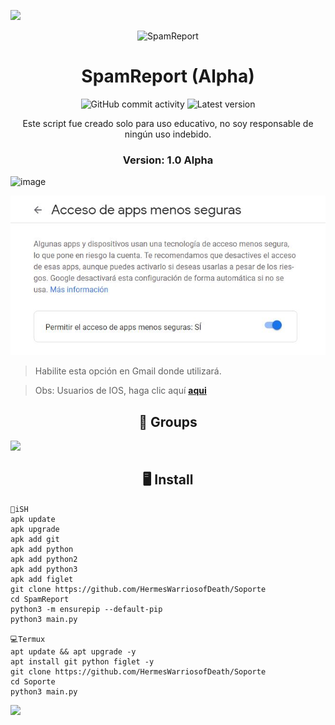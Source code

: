 <p>
<img src= "https://camo.githubusercontent.com/71b837571c48af3aa60a73dbc9d5936aa359d78efbfa8a6743cbbbc16b80ef4d/68747470733a2f2f63646e2e646973636f72646170702e636f6d2f6174746163686d656e74732f3830353930323039333930363630383138362f3830353931333937323533353539303932322f74656e6f722e676966"/>
</p>

<p align="center" ><img alt="SpamReport" src="https://raw.githubusercontent.com/MicaelliMedeiros/micaellimedeiros/master/image/computer-illustration.png"></p>

<h1 align="center">SpamReport (Alpha)</h1>
<p align="center">
  <img alt="GitHub commit activity" src="https://img.shields.io/github/commit-activity/m/HermesWarriorsofDeath/Soporte">
  <img alt="Latest version" src="https://img.shields.io/github/v/release/HermesWarriorsofDeath/Soporte.svg" alt="Latest version">

  <p align="center">
    Este script fue creado solo para uso educativo, no soy responsable de ningún uso indebido.
  </p>
</p>

<h3><p align="center">Version: 1.0 Alpha</p></h3>

![image](https://github.com/Kiny-Kiny/SpamReport/blob/main/IMG-20210803-WA0578.jpg)

![banner](https://github.com/HermesWarriorsofDeath/Soporte/blob/main/IMG-20210620-WA0488.JPG)
> Habilite esta opción en Gmail donde utilizará.

> Obs: Usuarios de IOS, haga clic aquí [**aqui**](https://myaccount.google.com/lesssecureapps?pli=1&rapt=AEjHL4OSggjYOgt8g8HbgSU58LpUqQ5GsD63ipENqa84YegMHionqqvIXMMoc4bqu-C0GH0N--Kal_AFpd5rRJYyO0g-y1AbEQ)

<p align="center" >
  <h2 align="center">📧 Groups</h2>
<a href="https://chat.whatsapp.com/Lg9Ku0IeMNu4D5Ux3" alt="WhatsApp">
  <img src = "https://img.shields.io/badge/-WhatsApp-25d366?style=flat-square&labelColor=25d366&logo=whatsapp&logoColor=white&link=API-DO-SEU-WHATSAPP" /> </a>

<h2 align="center">🖥 Install</h2>


```
📱iSH
apk update
apk upgrade
apk add git
apk add python
apk add python2
apk add python3
apk add figlet
git clone https://github.com/HermesWarriosofDeath/Soporte
cd SpamReport
python3 -m ensurepip --default-pip
python3 main.py

💻Termux
apt update && apt upgrade -y
apt install git python figlet -y
git clone https://github.com/HermesWarriosofDeath/Soporte
cd Soporte
python3 main.py
```

<p>
<img src= "https://camo.githubusercontent.com/71b837571c48af3aa60a73dbc9d5936aa359d78efbfa8a6743cbbbc16b80ef4d/68747470733a2f2f63646e2e646973636f72646170702e636f6d2f6174746163686d656e74732f3830353930323039333930363630383138362f3830353931333937323533353539303932322f74656e6f722e676966"/>
</p>
